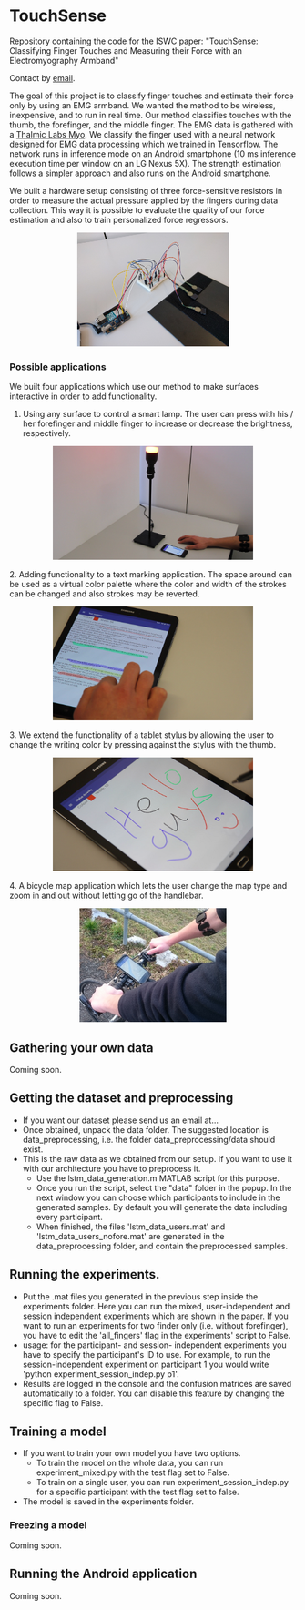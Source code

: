 # TouchSense
Repository containing the code for the ISWC paper: "TouchSense: Classifying Finger Touches and Measuring their Force with an Electromyography Armband"

Contact by [email](mailto:vincent.becker@inf.ethz.ch).

The goal of this project is to classify finger touches and estimate their force only by using an EMG armband. We wanted the method to be wireless, 
inexpensive, and to run in real time. Our method classifies touches with the thumb, the forefinger, and the middle finger. The EMG data is gathered with a [Thalmic Labs Myo](https://www.myo.com/). 
We classify the finger used with a neural network designed for EMG data processing which we trained in Tensorflow. The network runs in inference mode on an Android smartphone (10 ms inference execution time per window on an LG Nexus 5X). 
The strength estimation follows a simpler approach and also runs on the Android smartphone. 

We built a hardware setup consisting of three force-sensitive resistors in order to measure the actual pressure applied by the fingers during data collection. This way it is possible to evaluate the quality of our force estimation and also to train personalized force regressors.  
<p align="center"><img src="images/measurement_setup.jpg" alt="Hardware setup" height="200"></p>

### Possible applications
We built four applications which use our method to make surfaces interactive in order to add functionality. 
1. Using any surface to control a smart lamp. The user can press with his / her forefinger and middle finger to increase or decrease the brightness, respectively.  
<p align="center"><img src="images/Demo_lamp_new.png" alt="Smart lamp demo" height="200"></p>
2. Adding functionality to a text marking application. The space around can be used as a virtual color palette where the color and width of the strokes can be changed and also strokes may be reverted.  
<p align="center"><img src="images/Demo_text_marking.png" alt="Text marking demo" height="200"></p>
3. We extend the functionality of a tablet stylus by allowing the user to change the writing color by pressing against the stylus with the thumb.  
<p align="center"><img src="images/Demo_stylus2.png" alt="Stylus demo" height="200"></p>
4. A bicycle map application which lets the user change the map type and zoom in and out without letting go of the handlebar.  
<p align="center"><img src="images/Demo_bike.jpg" alt="Bike demo" height="200"></p>

## Gathering your own data
Coming soon.

## Getting the dataset and preprocessing
* If you want our dataset please send us an email at...
* Once obtained, unpack the data folder. The suggested location is data_preprocessing, i.e. the folder data_preprocessing/data should exist.
* This is the raw data as we obtained from our setup. If you want to use it with our architecture you have to preprocess it. 
  * Use the lstm_data_generation.m MATLAB script for this purpose.
  * Once you run the script, select the "data" folder in the popup. In the next window you can choose which participants to include in the generated samples. By default you will generate the data including every participant.
  * When finished, the files 'lstm_data_users.mat' and 'lstm_data_users_nofore.mat' are generated in the data_preprocessing folder, and contain the preprocessed samples.

## Running the experiments.
* Put the .mat files you generated in the previous step inside the experiments folder. Here you can run the mixed, user-independent and session independent experiments which are shown in the paper. If you want to run an experiments for two finder only (i.e. without forefinger), you have to edit the 'all_fingers' flag in the experiments' script to False.
* usage: for the participant- and session- independent experiments you have to specify the participant's ID to use. For example, to run the session-independent experiment on participant 1 you would write 'python experiment_session_indep.py p1'.
* Results are logged in the console and the confusion matrices are saved automatically to a folder. You can disable this feature by changing the specific flag to False.

## Training a model
* If you want to train your own model you have two options. 
  * To train the model on the whole data, you can run experiment_mixed.py with the test flag set to False.
  * To train on a single user, you can run experiment_session_indep.py for a specific participant with the test flag set to false.
* The model is saved in the experiments folder.

### Freezing a model
Coming soon.

## Running the Android application
Coming soon.

